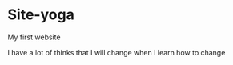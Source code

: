 # Site-yoga
My first website

I have a lot of thinks that I will change when I learn how to change 
